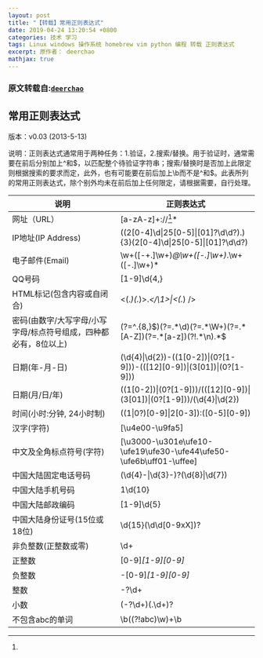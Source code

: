 ```yaml
---
layout: post
title: "【转载】常用正则表达式"
date: 2019-04-24 13:20:54 +0800
categories: 技术 学习
tags: Linux windows 操作系统 homebrew vim python 编程 转载 正则表达式
excerpt: 原作者： deerchao
mathjax: true
---
```


###  原文转载自:[`deerchao`](http://deerchao.net/)

## 常用正则表达式

版本：v0.03 (2013-5-13) 

说明：正则表达式通常用于两种任务：1.验证，2.搜索/替换。用于验证时，通常需要在前后分别加上^和$，以匹配整个待验证字符串；搜索/替换时是否加上此限定则根据搜索的要求而定，此外，也有可能要在前后加上\b而不是^和$。此表所列的常用正则表达式，除个别外均未在前后加上任何限定，请根据需要，自行处理。





| 说明                                                         | 正则表达式                                                   |
| ------------------------------------------------------------ | ------------------------------------------------------------ |
| 网址（URL）                                                  | [a-zA-z]+://[^\s]*                                           |
| IP地址(IP Address)                                           | ((2[0-4]\d\|25[0-5]\|[01]?\d\d?)\.){3}(2[0-4]\d\|25[0-5]\|[01]?\d\d?) |
| 电子邮件(Email)                                              | \w+([-+.]\w+)*@\w+([-.]\w+)*\.\w+([-.]\w+)*                  |
| QQ号码                                                       | [1-9]\d{4,}                                                  |
| HTML标记(包含内容或自闭合)                                   | <(.*)(.*)>.*<\/\1>\|<(.*) \/>                                |
| 密码(由数字/大写字母/小写字母/标点符号组成，四种都必有，8位以上) | (?=^.{8,}$)(?=.*\d)(?=.*\W+)(?=.*[A-Z])(?=.*[a-z])(?!.*\n).*$ |
| 日期(年-月-日)                                               | (\d{4}\|\d{2})-((1[0-2])\|(0?[1-9]))-(([12][0-9])\|(3[01])\|(0?[1-9])) |
| 日期(月/日/年)                                               | ((1[0-2])\|(0?[1-9]))/(([12][0-9])\|(3[01])\|(0?[1-9]))/(\d{4}\|\d{2}) |
| 时间(小时:分钟, 24小时制)                                    | ((1\|0?)[0-9]\|2[0-3]):([0-5][0-9])                          |
| 汉字(字符)                                                   | [\u4e00-\u9fa5]                                              |
| 中文及全角标点符号(字符)                                     | [\u3000-\u301e\ufe10-\ufe19\ufe30-\ufe44\ufe50-\ufe6b\uff01-\uffee] |
| 中国大陆固定电话号码                                         | (\d{4}-\|\d{3}-)?(\d{8}\|\d{7})                              |
| 中国大陆手机号码                                             | 1\d{10}                                                      |
| 中国大陆邮政编码                                             | [1-9]\d{5}                                                   |
| 中国大陆身份证号(15位或18位)                                 | \d{15}(\d\d[0-9xX])?                                         |
| 非负整数(正整数或零)                                         | \d+                                                          |
| 正整数                                                       | [0-9]*[1-9][0-9]*                                            |
| 负整数                                                       | -[0-9]*[1-9][0-9]*                                           |
| 整数                                                         | -?\d+                                                        |
| 小数                                                         | (-?\d+)(\.\d+)?                                              |
| 不包含abc的单词                                              | \b((?!abc)\w)+\b                                             |



[^\s]: 